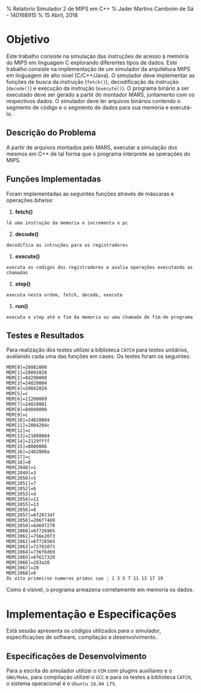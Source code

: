 % Relatorio Simulador 2 de MIPS em C++
% Jader Martins Camboim de Sá - 140168915
% 15 Abril, 2018

Objetivo
===
Este trabalho consiste na simulação das instruções de acesso à memória do MIPS
em linguagem C explorando diferentes tipos de dados.
Este trabalho consiste na implementação de um simulador da arquitetura MIPS em
linguagem de alto nível (C/C++/Java). O simulador deve implementar as funções de
busca da instrução (`fetch()`), decodificação da instrução (`decode()`) e execução
da instrução (`execute()`). O programa binário a ser executado deve ser gerado a
partir do montador MARS, juntamento com os respectivos dados. O simulador deve
ler arquivos binários contendo o segmento de código e o segmento de dados para
sua memória e executá-lo.

Descrição do Problema
---
A partir de arquivos montados pelo MARS, executar a simulação dos mesmos em C++
de tal forma que o programa interprete as operações do MIPS.

Funções Implementadas
---
Foram implementadas as seguintes funções através de máscaras e operações *bitwise*:

  1. **fetch()**

    lê uma instrução da memoria e incrementa o pc

  2. **decode()**

    decodifica as intruções para os registradores

  1. **execute()**

    executa os codigos dos registradores e avalia operações executando as chamadas

  1. **step()**

    executa nesta ordem, fetch, decode, execute

  1. **run()**

    executa o step até o fim da memoria ou uma chamada de fim de programa


Testes e Resultados
---
Para realização dos testes utilizei a biblioteca `CATCH` para testes unitários, avaliando cada uma das funções em cases. Os testes foram os seguintes:
```
MEM[0]=20082000
MEM[1]=20092020
MEM[2]=8d290000
MEM[3]=24020004
MEM[4]=20042024
MEM[5]=c
MEM[6]=11200009
MEM[7]=24020001
MEM[8]=8d040000
MEM[9]=c
MEM[10]=24020004
MEM[11]=2004204c
MEM[12]=c
MEM[13]=21080004
MEM[14]=2129ffff
MEM[15]=8000006
MEM[16]=2402000a
MEM[17]=c
MEM[18]=0
MEM[2048]=1
MEM[2049]=3
MEM[2050]=5
MEM[2051]=7
MEM[2052]=b
MEM[2053]=d
MEM[2054]=11
MEM[2055]=13
MEM[2056]=8
MEM[2057]=6f20734f
MEM[2058]=206f7469
MEM[2059]=6d697270
MEM[2060]=6f726965
MEM[2061]=756e2073
MEM[2062]=6f72656d
MEM[2063]=72702073
MEM[2064]=736f6d69
MEM[2065]=6f617320
MEM[2066]=203a20
MEM[2067]=20
MEM[2068]=0
Os oito primeiros numeros primos sao : 1 3 5 7 11 13 17 19
```
Como é visivel, o programa armazena corretamente em memoria os dados.

Implementação e Especificações
===
Está sessão apresenta os códigos utilizados para o simulador, especificações de software, compilação e desenvolvimento.

Especificações de Desenvolvimento
---
Para a escrita do simulador utilizei o `VIM` com plugins auxiliares e o
`GNU/Make`, para compilação utilizei o `GCC` e para os testes a biblioteca
`CATCH`, o sistema operacional é o `Ubuntu 16.04 LTS`.
